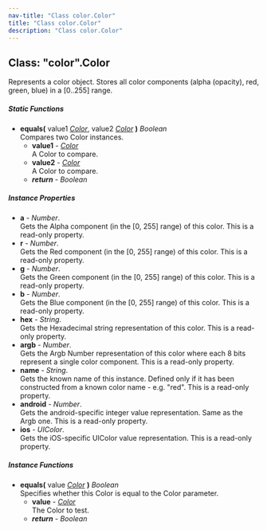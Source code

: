 ```yaml
---
nav-title: "Class color.Color"
title: "Class color.Color"
description: "Class color.Color"
---
```

## Class: "color".Color  
Represents a color object. Stores all color components (alpha (opacity), red, green, blue) in a [0..255] range.

##### Static Functions
 - **equals(** value1 [_Color_](../color/Color.md), value2 [_Color_](../color/Color.md) **)** _Boolean_  
     Compares two Color instances.
   - **value1** - [_Color_](../color/Color.md)  
     A Color to compare.
   - **value2** - [_Color_](../color/Color.md)  
     A Color to compare.
   - _**return**_ - _Boolean_

##### Instance Properties
 - **a** - _Number_.    
  Gets the Alpha component (in the [0, 255] range) of this color. This is a read-only property.
 - **r** - _Number_.    
  Gets the Red component (in the [0, 255] range) of this color. This is a read-only property.
 - **g** - _Number_.    
  Gets the Green component (in the [0, 255] range) of this color. This is a read-only property.
 - **b** - _Number_.    
  Gets the Blue component (in the [0, 255] range) of this color. This is a read-only property.
 - **hex** - _String_.    
  Gets the Hexadecimal string representation of this color. This is a read-only property.
 - **argb** - _Number_.    
  Gets the Argb Number representation of this color where each 8 bits represent a single color component. This is a read-only property.
 - **name** - _String_.    
  Gets the known name of this instance. Defined only if it has been constructed from a known color name - e.g. "red". This is a read-only property.
 - **android** - _Number_.    
  Gets the android-specific integer value representation. Same as the Argb one. This is a read-only property.
 - **ios** - _UIColor_.    
  Gets the iOS-specific UIColor value representation. This is a read-only property.

##### Instance Functions
 - **equals(** value [_Color_](../color/Color.md) **)** _Boolean_  
     Specifies whether this Color is equal to the Color parameter.
   - **value** - [_Color_](../color/Color.md)  
     The Color to test.
   - _**return**_ - _Boolean_